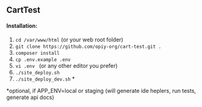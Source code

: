 ## CartTest

#### Installation:

1. `cd /var/www/html` (or your web root folder)
2. `git clone https://github.com/opiy-org/cart-test.git .`
3. `composer install`
4. `cp .env.example .env`
5. `vi .env `  (or any other editor you prefer)
6. `./site_deploy.sh`
7. `./site_deploy_dev.sh`  *



*optional, if APP_ENV=local or staging (will generate ide heplers, run tests, generate api docs)  

